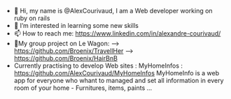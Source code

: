 - 👋 Hi, my name is @AlexCourivaud, I am a Web developer working on ruby on rails
- 👀 I’m interested in learning some new skills 
- 📫 How to reach me: https://www.linkedin.com/in/alexandre-courivaud/
- 🚩My group project on Le Wagon: 
       --> https://github.com/Broenix/TravellHer
       --> https://github.com/Broenix/HairBnB
- Currently practising to develop Web sites : MyHomeInfos : https://github.com/AlexCourivaud/MyHomeInfos
       MyHomeInfo is a web app for everyone who whant to managed and set all information in every room of your home - Furnitures, items, paints ...
